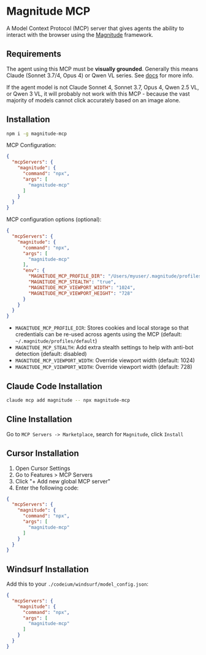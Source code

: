 # Magnitude MCP

A Model Context Protocol (MCP) server that gives agents the ability to interact with the browser using the [Magnitude](https://github.com/sagekit/magnitude) framework.

## Requirements
The agent using this MCP must be **visually grounded**. Generally this means Claude (Sonnet 3.7/4, Opus 4) or Qwen VL series. See [docs](https://docs.magnitude.run/core-concepts/compatible-llms) for more info.

If the agent model is not Claude Sonnet 4, Sonnet 3.7, Opus 4, Qwen 2.5 VL, or Qwen 3 VL, it will probably not work with this MCP - because the vast majority of models cannot click accurately based on an image alone.

## Installation
```sh
npm i -g magnitude-mcp
```

MCP Configuration:
```json
{
  "mcpServers": {
    "magnitude": {
      "command": "npx",
      "args": [
        "magnitude-mcp"
      ]
    }
  }
}
```

MCP configuration options (optional):
```json
{
  "mcpServers": {
    "magnitude": {
      "command": "npx",
      "args": [
        "magnitude-mcp"
      ],
      "env": {
        "MAGNITUDE_MCP_PROFILE_DIR": "/Users/myuser/.magnitude/profiles/default", 
        "MAGNITUDE_MCP_STEALTH": "true", 
        "MAGNITUDE_MCP_VIEWPORT_WIDTH": "1024",
        "MAGNITUDE_MCP_VIEWPORT_HEIGHT": "728"
      }
    }
  }
}
```
- `MAGNITUDE_MCP_PROFILE_DIR`: Stores cookies and local storage so that credentials can be re-used across agents using the MCP (default: `~/.magnitude/profiles/default`)
- `MAGNITUDE_MCP_STEALTH`: Add extra stealth settings to help with anti-bot detection (default: disabled)
- `MAGNITUDE_MCP_VIEWPORT_WIDTH`: Override viewport width (default: 1024)
- `MAGNITUDE_MCP_VIEWPORT_WIDTH`: Override viewport width (default: 728)

## Claude Code Installation
```sh
claude mcp add magnitude -- npx magnitude-mcp
```

## Cline Installation

Go to `MCP Servers -> Marketplace`, search for `Magnitude`, click `Install`

## Cursor Installation

1. Open Cursor Settings
2. Go to Features > MCP Servers
3. Click "+ Add new global MCP server"
4. Enter the following code: 
```json
{
  "mcpServers": {
    "magnitude": {
      "command": "npx",
      "args": [
        "magnitude-mcp"
      ]
    }
  }
}
```

## Windsurf Installation
Add this to your `./codeium/windsurf/model_config.json`:
```json
{
  "mcpServers": {
    "magnitude": {
      "command": "npx",
      "args": [
        "magnitude-mcp"
      ]
    }
  }
}
```